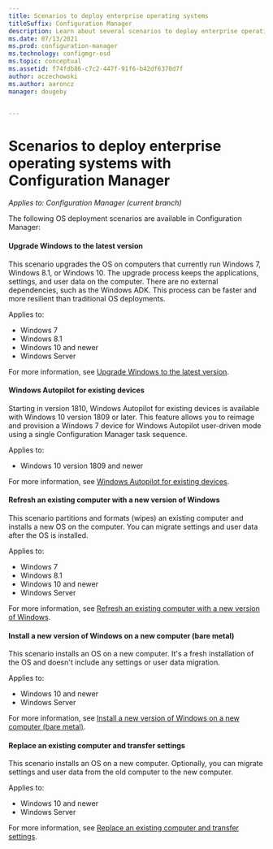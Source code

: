 ```yaml
---
title: Scenarios to deploy enterprise operating systems
titleSuffix: Configuration Manager
description: Learn about several scenarios to deploy enterprise operating systems with Configuration Manager.
ms.date: 07/13/2021
ms.prod: configuration-manager
ms.technology: configmgr-osd
ms.topic: conceptual
ms.assetid: f74fdb86-c7c2-447f-91f6-b42df6370d7f
author: aczechowski
ms.author: aaroncz
manager: dougeby


---
```


# Scenarios to deploy enterprise operating systems with Configuration Manager

*Applies to: Configuration Manager (current branch)*

The following OS deployment scenarios are available in Configuration Manager:  

#### Upgrade Windows to the latest version
This scenario upgrades the OS on computers that currently run Windows 7, Windows 8.1, or Windows 10. The upgrade process keeps the applications, settings, and user data on the computer. There are no external dependencies, such as the Windows ADK. This process can be faster and more resilient than traditional OS deployments.  

Applies to:

- Windows 7
- Windows 8.1
- Windows 10 and newer
- Windows Server

For more information, see [Upgrade Windows to the latest version](upgrade-windows-to-the-latest-version.md).

#### Windows Autopilot for existing devices
<!--3607717, fka 1358333-->
Starting in version 1810, Windows Autopilot for existing devices is available with Windows 10 version 1809 or later. This feature allows you to reimage and provision a Windows 7 device for Windows Autopilot user-driven mode using a single Configuration Manager task sequence.

Applies to:

- Windows 10 version 1809 and newer

For more information, see [Windows Autopilot for existing devices](../../../autopilot/existing-devices.md).

#### Refresh an existing computer with a new version of Windows
This scenario partitions and formats (wipes) an existing computer and installs a new OS on the computer. You can migrate settings and user data after the OS is installed.  

Applies to:

- Windows 7
- Windows 8.1
- Windows 10 and newer
- Windows Server

For more information, see [Refresh an existing computer with a new version of Windows](refresh-an-existing-computer-with-a-new-version-of-windows.md).


#### Install a new version of Windows on a new computer (bare metal)
This scenario installs an OS on a new computer. It's a fresh installation of the OS and doesn't include any settings or user data migration.  

Applies to:

- Windows 10 and newer
- Windows Server

For more information, see [Install a new version of Windows on a new computer (bare metal)](install-new-windows-version-new-computer-bare-metal.md).


#### Replace an existing computer and transfer settings
This scenario installs an OS on a new computer. Optionally, you can migrate settings and user data from the old computer to the new computer.  

Applies to:

- Windows 10 and newer
- Windows Server

For more information, see [Replace an existing computer and transfer settings](replace-an-existing-computer-and-transfer-settings.md).


